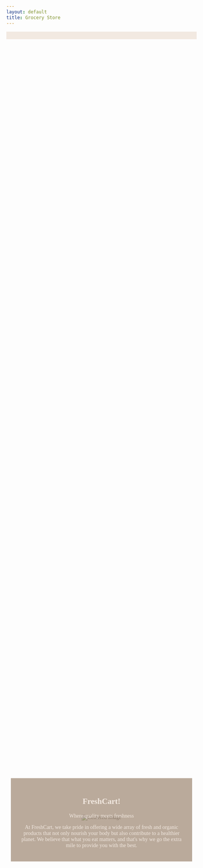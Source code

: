 ```yaml
---
layout: default
title: Grocery Store
---
```



<html lang="en">
<head>
    <meta charset="UTF-8">
    <meta name="viewport" content="width=device-width, initial-scale=1.0">
    <title>Grocery Store</title>
    <style>
        header {
    background-color: #f2e9e1;
    color: #fff;
    padding: 10px 0;
        }
        nav ul {
            list-style: none;
            padding: 30px;
            text-align: right;
        }
        nav ul li {
            display: inline;
            margin-right: 20px;
        }
        nav ul li a {
            text-decoration: none;
            color: #fff;
            font-weight: bold;
            font-family:
        }
        body {
            font-family: "Verdana";
        }
        .center-image {
            display: flex;
            justify-content: center;
            align-items: center;
            height: 100vh;
        }
        .center-image img {
            max-width: 80%;
            max-height: 80%;
        }
        h1 {
            text-align: center;
        }
        header {
            background-color: #f2e9e1;
            color: #fff;
            padding: 10px 0;
        }
        .row {
            display: flex;
            justify-content: space-around;
            margin-top: 20px;
        }
        .group {
            text-align: center;
            max-width: 30%;
            max-height: 30%;
        }
        .home-link {
            color: #ab9784;
        }
        .text-box {
            position: absolute;
            background-color: rgba(171,151,132,0.8);
            color: #f2e9e1;
            padding: 20px;
            text-align: center;
            top: 50%; 
            left: 50%; 
            transform: translate(-50%, 50%); 
        }
        //position and dimensions of background
        .background {
            width: 200vw;
            height: 100vh;
            background: url('https://user-images.githubusercontent.com/115954616/275579364-e2731695-21fc-4dff-b4d1-d0ac01d9d549.jpeg') repeat-x;
            position: absolute;
            top: 0;
            left: 0;
            animation: scrollBackground 5s linear infinite;
        }
        //keyframes scrolling background
        @keyframes scrollBackground {
            from {
                transform: translateX(100%);
            }
            to {
                transform: translateX(-100%);
            }
        }
    </style>
</head>
<body>
    <header>
    </header>
    <div class="center-image">
        <img src="https://github.com/tarasehdave/frontend/assets/39902320/e911966c-fd54-4b0a-8e81-89d80f4d9b0e" alt="Centered Image">
    </div>
    <div class="text-box">
        <h2>FreshCart!</h2>
        <p>Where quality meets freshness</p>
        <p>At FreshCart, we take pride in offering a wide array of fresh and organic products that not only nourish your body but also contribute to a healthier planet. We believe that what you eat matters, and that's why we go the extra mile to provide you with the best.</p>
    </div>
    <div class="row">
    <div class="row">
        <div class="group">
            <a href="fruits.html">
                <img src="https://github.com/tarasehdave/frontend/assets/39902320/d5f2df5a-833d-4357-bf75-f82fbba3b424" alt="Fruits Image">
                <h2 class="home-link">fruits</h2>
            </a>
        </div>
        <div class="group">
            <a href="veg.html">
                <img src="https://github.com/tarasehdave/frontend/assets/39902320/6a847f79-2411-4ca6-b828-eee3be8aaceb">
                <h2 class="home-link">vegetables</h2>
            </a>
        </div>
        <div class="group">
            <a href="grain.html">
                <img src="https://github.com/tarasehdave/frontend/assets/39902320/8023b996-7101-4eab-8ad9-5677be088b65" alt="bread Image">
                <h2 class="home-link">grain</h2>
            </a>
        </div>
    </div>
